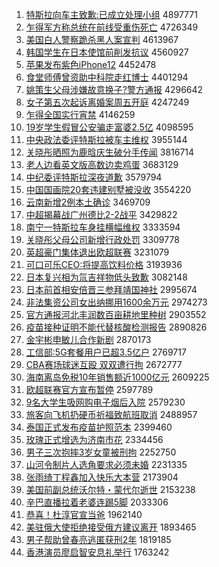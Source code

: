 1. [特斯拉向车主致歉:已成立处理小组](http://www.baidu.com/baidu?cl=3&tn=SE_baiduhomet8_jmjb7mjw&rsv_dl=fyb_top&fr=top1000&wd=%CC%D8%CB%B9%C0%AD%CF%F2%B3%B5%D6%F7%D6%C2%C7%B8%3A%D2%D1%B3%C9%C1%A2%B4%A6%C0%ED%D0%A1%D7%E9) 4897771
1. [乍得军方称总统在前线受重伤死亡](http://www.baidu.com/baidu?cl=3&tn=SE_baiduhomet8_jmjb7mjw&rsv_dl=fyb_top&fr=top1000&wd=%D5%A7%B5%C3%BE%FC%B7%BD%B3%C6%D7%DC%CD%B3%D4%DA%C7%B0%CF%DF%CA%DC%D6%D8%C9%CB%CB%C0%CD%F6) 4726349
1. [美国白人警察跪杀黑人案宣判](http://www.baidu.com/baidu?cl=3&tn=SE_baiduhomet8_jmjb7mjw&rsv_dl=fyb_top&fr=top1000&wd=%C3%C0%B9%FA%B0%D7%C8%CB%BE%AF%B2%EC%B9%F2%C9%B1%BA%DA%C8%CB%B0%B8%D0%FB%C5%D0) 4613967
1. [韩国学生在日本使馆前削发抗议](http://www.baidu.com/baidu?cl=3&tn=SE_baiduhomet8_jmjb7mjw&rsv_dl=fyb_top&fr=top1000&wd=%BA%AB%B9%FA%D1%A7%C9%FA%D4%DA%C8%D5%B1%BE%CA%B9%B9%DD%C7%B0%CF%F7%B7%A2%BF%B9%D2%E9) 4560927
1. [苹果发布紫色iPhone12](http://www.baidu.com/baidu?cl=3&tn=SE_baiduhomet8_jmjb7mjw&rsv_dl=fyb_top&fr=top1000&wd=%C6%BB%B9%FB%B7%A2%B2%BC%D7%CF%C9%ABiPhone12) 4452478
1. [食堂师傅曾资助中科院走红博士](http://www.baidu.com/baidu?cl=3&tn=SE_baiduhomet8_jmjb7mjw&rsv_dl=fyb_top&fr=top1000&wd=%CA%B3%CC%C3%CA%A6%B8%B5%D4%F8%D7%CA%D6%FA%D6%D0%BF%C6%D4%BA%D7%DF%BA%EC%B2%A9%CA%BF) 4401294
1. [姚策生父母涉嫌故意换子?警方通报](http://www.baidu.com/baidu?cl=3&tn=SE_baiduhomet8_jmjb7mjw&rsv_dl=fyb_top&fr=top1000&wd=%D2%A6%B2%DF%C9%FA%B8%B8%C4%B8%C9%E6%CF%D3%B9%CA%D2%E2%BB%BB%D7%D3%3F%BE%AF%B7%BD%CD%A8%B1%A8) 4296642
1. [女子第五次起诉离婚案周五开庭](http://www.baidu.com/baidu?cl=3&tn=SE_baiduhomet8_jmjb7mjw&rsv_dl=fyb_top&fr=top1000&wd=%C5%AE%D7%D3%B5%DA%CE%E5%B4%CE%C6%F0%CB%DF%C0%EB%BB%E9%B0%B8%D6%DC%CE%E5%BF%AA%CD%A5) 4247249
1. [乍得全国实行宵禁](http://www.baidu.com/baidu?cl=3&tn=SE_baiduhomet8_jmjb7mjw&rsv_dl=fyb_top&fr=top1000&wd=%D5%A7%B5%C3%C8%AB%B9%FA%CA%B5%D0%D0%CF%FC%BD%FB) 4146259
1. [19岁学生假冒公安骗走富婆2.5亿](http://www.baidu.com/baidu?cl=3&tn=SE_baiduhomet8_jmjb7mjw&rsv_dl=fyb_top&fr=top1000&wd=19%CB%EA%D1%A7%C9%FA%BC%D9%C3%B0%B9%AB%B0%B2%C6%AD%D7%DF%B8%BB%C6%C52.5%D2%DA) 4098595
1. [中央政法委评特斯拉被车主维权](http://www.baidu.com/baidu?cl=3&tn=SE_baiduhomet8_jmjb7mjw&rsv_dl=fyb_top&fr=top1000&wd=%D6%D0%D1%EB%D5%FE%B7%A8%CE%AF%C6%C0%CC%D8%CB%B9%C0%AD%B1%BB%B3%B5%D6%F7%CE%AC%C8%A8) 3955144
1. [关晓彤晒照为鹿晗庆生破分手传闻](http://www.baidu.com/baidu?cl=3&tn=SE_baiduhomet8_jmjb7mjw&rsv_dl=fyb_top&fr=top1000&wd=%B9%D8%CF%FE%CD%AE%C9%B9%D5%D5%CE%AA%C2%B9%EA%CF%C7%EC%C9%FA%C6%C6%B7%D6%CA%D6%B4%AB%CE%C5) 3816714
1. [老人边看英文版高数边卖鸡蛋](http://www.baidu.com/baidu?cl=3&tn=SE_baiduhomet8_jmjb7mjw&rsv_dl=fyb_top&fr=top1000&wd=%C0%CF%C8%CB%B1%DF%BF%B4%D3%A2%CE%C4%B0%E6%B8%DF%CA%FD%B1%DF%C2%F4%BC%A6%B5%B0) 3683129
1. [中纪委评特斯拉深夜道歉](http://www.baidu.com/baidu?cl=3&tn=SE_baiduhomet8_jmjb7mjw&rsv_dl=fyb_top&fr=top1000&wd=%D6%D0%BC%CD%CE%AF%C6%C0%CC%D8%CB%B9%C0%AD%C9%EE%D2%B9%B5%C0%C7%B8) 3579794
1. [中国国画院20套违建别墅被没收](http://www.baidu.com/baidu?cl=3&tn=SE_baiduhomet8_jmjb7mjw&rsv_dl=fyb_top&fr=top1000&wd=%D6%D0%B9%FA%B9%FA%BB%AD%D4%BA20%CC%D7%CE%A5%BD%A8%B1%F0%CA%FB%B1%BB%C3%BB%CA%D5) 3554220
1. [云南新增2例本土确诊](http://www.baidu.com/baidu?cl=3&tn=SE_baiduhomet8_jmjb7mjw&rsv_dl=fyb_top&fr=top1000&wd=%D4%C6%C4%CF%D0%C2%D4%F62%C0%FD%B1%BE%CD%C1%C8%B7%D5%EF) 3469709
1. [中超揭幕战广州德比2-2战平](http://www.baidu.com/baidu?cl=3&tn=SE_baiduhomet8_jmjb7mjw&rsv_dl=fyb_top&fr=top1000&wd=%D6%D0%B3%AC%BD%D2%C4%BB%D5%BD%B9%E3%D6%DD%B5%C2%B1%C82-2%D5%BD%C6%BD) 3429822
1. [南宁一特斯拉车身挂横幅维权](http://www.baidu.com/baidu?cl=3&tn=SE_baiduhomet8_jmjb7mjw&rsv_dl=fyb_top&fr=top1000&wd=%C4%CF%C4%FE%D2%BB%CC%D8%CB%B9%C0%AD%B3%B5%C9%ED%B9%D2%BA%E1%B7%F9%CE%AC%C8%A8) 3333594
1. [关晓彤父母公司新增行政处罚](http://www.baidu.com/baidu?cl=3&tn=SE_baiduhomet8_jmjb7mjw&rsv_dl=fyb_top&fr=top1000&wd=%B9%D8%CF%FE%CD%AE%B8%B8%C4%B8%B9%AB%CB%BE%D0%C2%D4%F6%D0%D0%D5%FE%B4%A6%B7%A3) 3309778
1. [英超豪门集体退出欧超联赛](http://www.baidu.com/baidu?cl=3&tn=SE_baiduhomet8_jmjb7mjw&rsv_dl=fyb_top&fr=top1000&wd=%D3%A2%B3%AC%BA%C0%C3%C5%BC%AF%CC%E5%CD%CB%B3%F6%C5%B7%B3%AC%C1%AA%C8%FC) 3231079
1. [可口可乐CEO:将提高饮料价格](http://www.baidu.com/baidu?cl=3&tn=SE_baiduhomet8_jmjb7mjw&rsv_dl=fyb_top&fr=top1000&wd=%BF%C9%BF%DA%BF%C9%C0%D6CEO%3A%BD%AB%CC%E1%B8%DF%D2%FB%C1%CF%BC%DB%B8%F1) 3193936
1. [日本复兴相为氚吉祥物低头致歉](http://www.baidu.com/baidu?cl=3&tn=SE_baiduhomet8_jmjb7mjw&rsv_dl=fyb_top&fr=top1000&wd=%C8%D5%B1%BE%B8%B4%D0%CB%CF%E0%CE%AA%EB%B0%BC%AA%CF%E9%CE%EF%B5%CD%CD%B7%D6%C2%C7%B8) 3082148
1. [日本前首相安倍晋三参拜靖国神社](http://www.baidu.com/baidu?cl=3&tn=SE_baiduhomet8_jmjb7mjw&rsv_dl=fyb_top&fr=top1000&wd=%C8%D5%B1%BE%C7%B0%CA%D7%CF%E0%B0%B2%B1%B6%BD%FA%C8%FD%B2%CE%B0%DD%BE%B8%B9%FA%C9%F1%C9%E7) 2995674
1. [非法集资公司女出纳挪用1600余万元](http://www.baidu.com/baidu?cl=3&tn=SE_baiduhomet8_jmjb7mjw&rsv_dl=fyb_top&fr=top1000&wd=%B7%C7%B7%A8%BC%AF%D7%CA%B9%AB%CB%BE%C5%AE%B3%F6%C4%C9%C5%B2%D3%C31600%D3%E0%CD%F2%D4%AA) 2974273
1. [官方通报河北丰润数百亩耕地里种树](http://www.baidu.com/baidu?cl=3&tn=SE_baiduhomet8_jmjb7mjw&rsv_dl=fyb_top&fr=top1000&wd=%B9%D9%B7%BD%CD%A8%B1%A8%BA%D3%B1%B1%B7%E1%C8%F3%CA%FD%B0%D9%C4%B6%B8%FB%B5%D8%C0%EF%D6%D6%CA%F7) 2903552
1. [疫苗接种证明不能代替核酸检测报告](http://www.baidu.com/baidu?cl=3&tn=SE_baiduhomet8_jmjb7mjw&rsv_dl=fyb_top&fr=top1000&wd=%D2%DF%C3%E7%BD%D3%D6%D6%D6%A4%C3%F7%B2%BB%C4%DC%B4%FA%CC%E6%BA%CB%CB%E1%BC%EC%B2%E2%B1%A8%B8%E6) 2890826
1. [金宇彬申敏儿合作新剧](http://www.baidu.com/baidu?cl=3&tn=SE_baiduhomet8_jmjb7mjw&rsv_dl=fyb_top&fr=top1000&wd=%BD%F0%D3%EE%B1%F2%C9%EA%C3%F4%B6%F9%BA%CF%D7%F7%D0%C2%BE%E7) 2870173
1. [工信部:5G套餐用户已超3.5亿户](http://www.baidu.com/baidu?cl=3&tn=SE_baiduhomet8_jmjb7mjw&rsv_dl=fyb_top&fr=top1000&wd=%B9%A4%D0%C5%B2%BF%3A5G%CC%D7%B2%CD%D3%C3%BB%A7%D2%D1%B3%AC3.5%D2%DA%BB%A7) 2769717
1. [CBA赛场球迷互殴 双双遭行拘](http://www.baidu.com/baidu?cl=3&tn=SE_baiduhomet8_jmjb7mjw&rsv_dl=fyb_top&fr=top1000&wd=CBA%C8%FC%B3%A1%C7%F2%C3%D4%BB%A5%C5%B9%20%CB%AB%CB%AB%D4%E2%D0%D0%BE%D0) 2672777
1. [海南离岛免税10年销售额近1000亿元](http://www.baidu.com/baidu?cl=3&tn=SE_baiduhomet8_jmjb7mjw&rsv_dl=fyb_top&fr=top1000&wd=%BA%A3%C4%CF%C0%EB%B5%BA%C3%E2%CB%B010%C4%EA%CF%FA%CA%DB%B6%EE%BD%FC1000%D2%DA%D4%AA) 2609225
1. [欧超联赛官方宣布暂停](http://www.baidu.com/baidu?cl=3&tn=SE_baiduhomet8_jmjb7mjw&rsv_dl=fyb_top&fr=top1000&wd=%C5%B7%B3%AC%C1%AA%C8%FC%B9%D9%B7%BD%D0%FB%B2%BC%D4%DD%CD%A3) 2597789
1. [9名大学生吸网购电子烟后入院](http://www.baidu.com/baidu?cl=3&tn=SE_baiduhomet8_jmjb7mjw&rsv_dl=fyb_top&fr=top1000&wd=9%C3%FB%B4%F3%D1%A7%C9%FA%CE%FC%CD%F8%B9%BA%B5%E7%D7%D3%D1%CC%BA%F3%C8%EB%D4%BA) 2579230
1. [旅客向飞机扔硬币祈福致航班取消](http://www.baidu.com/baidu?cl=3&tn=SE_baiduhomet8_jmjb7mjw&rsv_dl=fyb_top&fr=top1000&wd=%C2%C3%BF%CD%CF%F2%B7%C9%BB%FA%C8%D3%D3%B2%B1%D2%C6%ED%B8%A3%D6%C2%BA%BD%B0%E0%C8%A1%CF%FB) 2488957
1. [泰国正式发布疫苗护照范本](http://www.baidu.com/baidu?cl=3&tn=SE_baiduhomet8_jmjb7mjw&rsv_dl=fyb_top&fr=top1000&wd=%CC%A9%B9%FA%D5%FD%CA%BD%B7%A2%B2%BC%D2%DF%C3%E7%BB%A4%D5%D5%B7%B6%B1%BE) 2399460
1. [玫瑰正式增选为济南市花](http://www.baidu.com/baidu?cl=3&tn=SE_baiduhomet8_jmjb7mjw&rsv_dl=fyb_top&fr=top1000&wd=%C3%B5%B9%E5%D5%FD%CA%BD%D4%F6%D1%A1%CE%AA%BC%C3%C4%CF%CA%D0%BB%A8) 2334456
1. [男子三次抱摔3岁女童被刑拘](http://www.baidu.com/baidu?cl=3&tn=SE_baiduhomet8_jmjb7mjw&rsv_dl=fyb_top&fr=top1000&wd=%C4%D0%D7%D3%C8%FD%B4%CE%B1%A7%CB%A43%CB%EA%C5%AE%CD%AF%B1%BB%D0%CC%BE%D0) 2252750
1. [山河令制片人选角要求必须未婚](http://www.baidu.com/baidu?cl=3&tn=SE_baiduhomet8_jmjb7mjw&rsv_dl=fyb_top&fr=top1000&wd=%C9%BD%BA%D3%C1%EE%D6%C6%C6%AC%C8%CB%D1%A1%BD%C7%D2%AA%C7%F3%B1%D8%D0%EB%CE%B4%BB%E9) 2231335
1. [张雨绮丁程鑫加入快乐大本营](http://www.baidu.com/baidu?cl=3&tn=SE_baiduhomet8_jmjb7mjw&rsv_dl=fyb_top&fr=top1000&wd=%D5%C5%D3%EA%E7%B2%B6%A1%B3%CC%F6%CE%BC%D3%C8%EB%BF%EC%C0%D6%B4%F3%B1%BE%D3%AA) 2173904
1. [美国前副总统沃尔特・蒙代尔逝世](http://www.baidu.com/baidu?cl=3&tn=SE_baiduhomet8_jmjb7mjw&rsv_dl=fyb_top&fr=top1000&wd=%C3%C0%B9%FA%C7%B0%B8%B1%D7%DC%CD%B3%CE%D6%B6%FB%CC%D8%A1%A4%C3%C9%B4%FA%B6%FB%CA%C5%CA%C0) 2153238
1. [辛巴直播拉着老婆连踢5脚](http://www.baidu.com/baidu?cl=3&tn=SE_baiduhomet8_jmjb7mjw&rsv_dl=fyb_top&fr=top1000&wd=%D0%C1%B0%CD%D6%B1%B2%A5%C0%AD%D7%C5%C0%CF%C6%C5%C1%AC%CC%DF5%BD%C5) 2033306
1. [恭喜！杜淳官宣当爸](http://www.baidu.com/baidu?cl=3&tn=SE_baiduhomet8_jmjb7mjw&rsv_dl=fyb_top&fr=top1000&wd=%B9%A7%CF%B2%A3%A1%B6%C5%B4%BE%B9%D9%D0%FB%B5%B1%B0%D6) 1962140
1. [美驻俄大使拒绝接受俄方建议离开](http://www.baidu.com/baidu?cl=3&tn=SE_baiduhomet8_jmjb7mjw&rsv_dl=fyb_top&fr=top1000&wd=%C3%C0%D7%A4%B6%ED%B4%F3%CA%B9%BE%DC%BE%F8%BD%D3%CA%DC%B6%ED%B7%BD%BD%A8%D2%E9%C0%EB%BF%AA) 1893465
1. [男子帮助曾春亮逃匿获刑2年](http://www.baidu.com/baidu?cl=3&tn=SE_baiduhomet8_jmjb7mjw&rsv_dl=fyb_top&fr=top1000&wd=%C4%D0%D7%D3%B0%EF%D6%FA%D4%F8%B4%BA%C1%C1%CC%D3%C4%E4%BB%F1%D0%CC2%C4%EA) 1819185
1. [香港演员廖启智安息礼举行](http://www.baidu.com/baidu?cl=3&tn=SE_baiduhomet8_jmjb7mjw&rsv_dl=fyb_top&fr=top1000&wd=%CF%E3%B8%DB%D1%DD%D4%B1%C1%CE%C6%F4%D6%C7%B0%B2%CF%A2%C0%F1%BE%D9%D0%D0) 1763242